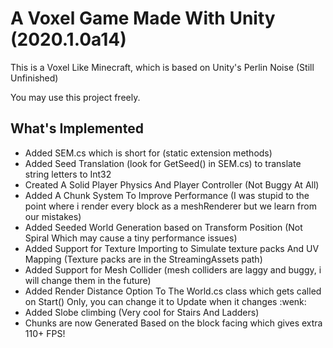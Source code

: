 A Voxel Game Made With Unity (2020.1.0a14)
========================================

This is a Voxel Like Minecraft, which is based on Unity's Perlin Noise (Still Unfinished)

You may use this project freely.

What's Implemented
------------------
- Added SEM.cs which is short for (static extension methods)
- Added Seed Translation (look for GetSeed() in SEM.cs) to translate string letters to Int32
- Created A Solid Player Physics And Player Controller (Not Buggy At All)
- Added A Chunk System To Improve Performance (I was stupid to the point where i render every block as a meshRenderer but we learn from our mistakes)
- Added Seeded World Generation based on Transform Position (Not Spiral Which may cause a tiny performance issues)
- Added Support for Texture Importing to Simulate texture packs And UV Mapping
(Texture packs are in the StreamingAssets path)
- Added Support for Mesh Collider (mesh colliders are laggy and buggy, i will change them in the future)
- Added Render Distance Option To The World.cs class which gets called on Start() Only, you can change it to Update when it changes :wenk:
- Added Slobe climbing (Very cool for Stairs And Ladders)
- Chunks are now Generated Based on the block facing which gives extra 110+ FPS!
